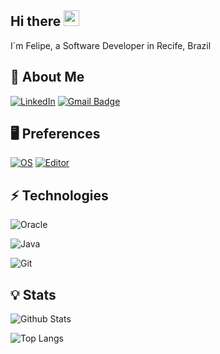 ## Hi there <img src="https://media.giphy.com/media/hvRJCLFzcasrR4ia7z/giphy.gif" width="25px"></a>

I´m Felipe, a Software Developer in Recife, Brazil

## 🙂 About Me
[![LinkedIn](https://img.shields.io/badge/LinkedIn-informational?style=flat&logo=linkedin&logoColor=white)](https://www.linkedin.com/in/felipe-alcantara-queiroz/)
[![Gmail Badge](https://img.shields.io/badge/-Email-c14438?style=flat&logo=Gmail&logoColor=white&link=mailto:felipe.de.a.queiroz@gmail.com)](mailto:felipe.de.a.queiroz@gmail.com)

## 🖥️ Preferences
[![OS](https://img.shields.io/badge/OS-Windows-informational?style=flat&logo=windows&logoColor=white)](https://www.microsoft.com/pt-br/windows)
[![Editor](https://img.shields.io/badge/Editor-Eclipse-purple?style=flat&logo=eclipse&logoColor=white)](https://code.visualstudio.com/)

## ⚡ Technologies
![Oracle](https://img.shields.io/badge/Database-Oracle-red?style=flat&logo=Oracle)

![Java](https://img.shields.io/badge/Language-Java-9eadc0?style=flat&logo=java)

![Git](https://img.shields.io/badge/Versioning-Git-orange?style=flat&logo=git)


## 💡 Stats
![Github Stats](https://github-readme-stats.vercel.app/api?username=felipe-a-queiroz&count_private=true&show_icons=true&include_all_commits=true)

![Top Langs](https://github-readme-stats.vercel.app/api/top-langs/?username=felipe-a-queiroz&hide=TeX&layout=compact)
